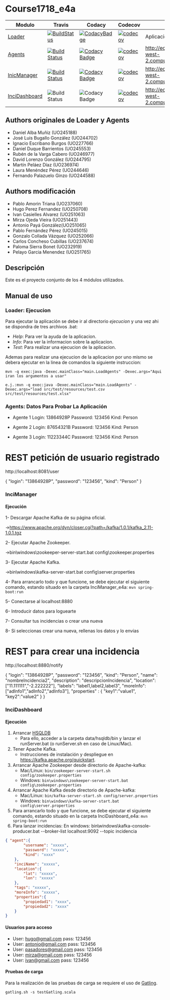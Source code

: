 # Course1718_e4a

| Modulo | Travis | Codacy | Codecov | Despliegue  |
|--|--|--|--|--|
| [Loader](https://github.com/Arquisoft/Loader_e4a)               | [![BuildStatus](https://travis-ci.org/Arquisoft/Loader_e4a.svg?branch=master)](https://travis-ci.org/Arquisoft/Loader_e4a)            | [![CodacyBadge](https://api.codacy.com/project/badge/Grade/f2f0d0b009384c8aba7deacb39b7b541)](https://www.codacy.com/app/Llambi/Loader_e4a?utm_source=github.com&amp;utm_medium=referral&amp;utm_content=Arquisoft/Loader_e4a&amp;utm_campaign=Badge_Grade)            | [![codecov](https://codecov.io/gh/Arquisoft/Loader_e4a/branch/master/graph/badge.svg)](https://codecov.io/gh/Arquisoft/Loader_e4a)               | Aplicacion de escritorio                                       |
| [Agents](https://github.com/Arquisoft/Agents_e4a)               | [![Build Status](https://travis-ci.org/Arquisoft/Agents_e4a.svg?branch=master)](https://travis-ci.org/Arquisoft/Agents_e4a)           | [![Codacy Badge](https://api.codacy.com/project/badge/Grade/f2f0d0b009384c8aba7deacb39b7b541)](https://www.codacy.com/app/Llambi/Agents_e4a?utm_source=github.com&amp;utm_medium=referral&amp;utm_content=Arquisoft/Agents_e4a&amp;utm_campaign=Badge_Grade)           | [![codecov](https://codecov.io/gh/Arquisoft/Agents_e4a/branch/master/graph/badge.svg)](https://codecov.io/gh/Arquisoft/Agents_e4a)               | http://ec2-54-149-62-135.us-west-2.compute.amazonaws.com:8081/ |
| [InicManager](https://github.com/Arquisoft/InciManager_e4a)     | [![Build Status](https://travis-ci.org/Arquisoft/InciManager_e4a.svg?branch=master)](https://travis-ci.org/Arquisoft/InciManager_e4a) | [![Codacy Badge](https://api.codacy.com/project/badge/Grade/f2f0d0b009384c8aba7deacb39b7b541)](https://www.codacy.com/app/Llambi/InciManager_e4a?utm_source=github.com&amp;utm_medium=referral&amp;utm_content=Arquisoft/InciManager_e4a&amp;utm_campaign=Badge_Grade) | [![codecov](https://codecov.io/gh/Arquisoft/InciManager_e4a/branch/master/graph/badge.svg)](https://codecov.io/gh/Arquisoft/InciManager_e4a)     | http://ec2-54-149-62-135.us-west-2.compute.amazonaws.com:8880/ |
| [InciDashboard](https://github.com/Arquisoft/InciDashboard_e4a) | ![Build Status](https://travis-ci.org/Arquisoft/InciDashboard_e4a.svg?branch=master) | ![Codacy Badge](https://api.codacy.com/project/badge/Grade/f2f0d0b009384c8aba7deacb39b7b541)                                                                                                                    | [![codecov](https://codecov.io/gh/Arquisoft/InciDashboard_e4a/branch/master/graph/badge.svg)](https://codecov.io/gh/Arquisoft/InciDashboard_e4a) | http://ec2-18-237-92-40.us-west-2.compute.amazonaws.com:8090/  |

## Authors originales de Loader y Agents

* Daniel Alba Muñiz (UO245188)
* José Luis Bugallo González (UO244702)
* Ignacio Escribano Burgos (UO227766)
* Daniel Duque Barrientos (UO245553)
* Rubén de la Varga Cabero (UO246977)
* David Lorenzo González (UO244795)
* Martín Peláez Díaz (UO236974)
* Laura Menéndez Pérez (UO244646)
* Fernando Palazuelo Ginzo (UO244588)

## Authors modificación

* Pablo Amorin Triana (UO237060)
* Hugo Perez Fernandez (UO250708)
* Ivan Casielles Alvarez (UO251063)
* Mirza Ojeda Vieira (UO251443)
* Antonio Payá González(UO251065)
* Pablo Fernández Pérez (UO245015)
* Gonzalo Collada Vázquez (UO252066)
* Carlos Concheso Cubillas (UO237674)
* Paloma Sierra Bonet (UO232919)
* Pelayo Garcia Menendez (UO251765)

## Descripción

Este es el proyecto conjunto de los 4 módulos utilizados. 

## Manual de uso

### Loader: Ejecucion

Para ejecutar la aplicación se debe ir al directorio *ejecucion* y una vez ahi se dispondra de tres archivos .bat:

* *Help*: Para ver la ayuda de la aplicacion.
* *Info*: Para ver la informacion sobre la aplicacion.
* *Test*: Para realizar una ejecucion de la aplicacion.

Ademas para realizar una ejecucion de la aplicacion por uno mismo se debera ejecutar en la linea de comandos la siguiente instruccion:

	mvn -q exec:java -Dexec.mainClass="main.LoadAgents" -Dexec.args="Aqui iran los argumentos a usar"
	
	e.j.:mvn -q exec:java -Dexec.mainClass="main.LoadAgents" -Dexec.args="load src/test/resources/test.csv src/test/resources/test.xlsx"

### Agents: Datos Para Probar La Aplicación
  
  - Agente 1
    Login: 13864928P
    Password: 123456
    Kind: Person
    
  - Agente 2
    Login: 87654321B
    Password: 123456
    Kind: Person
    
  - Agente 3
    Login: 11223344C
    Password: 123456
    Kind: Person
    
# REST petición de usuario registrado

http://localhost:8081/user

{ 
	"login": "13864928P",
	"password": "123456",
	"kind": "Person"
}    
   
### InciManager

#### Ejecución

1- Descargar Apache Kafka de su página oficial.

  ->https://www.apache.org/dyn/closer.cgi?path=/kafka/1.0.1/kafka_2.11-1.0.1.tgz

2- Ejecutar Apache Zookeeper.

  ->bin\windows\zookeeper-server-start.bat config\zookeeper.properties

3- Ejecutar Apache Kafka.

  ->bin\windows\kafka-server-start.bat config\server.properties

4- Para arrancarlo todo y que funcione, se debe ejecutar el siguiente comando, estando situado en la carpeta InciManager_e4a:
``mvn spring-boot:run``

5- Conectarse al localhost:8880

6- Introducir datos para loguearte

7- Consultar tus incidencias o crear una nueva

8- Si seleccionas crear una nueva, rellenas los datos y lo envias


# REST para crear una incidencia

http://localhost:8880/notify

{ 
	"login": "13864928P", 
	"password": "123456", 
	"kind": "Person", 
	"name": "nombreIncidencia2", 
	"description": "descripcionIncidencia", 
	"location": ["11.111111","-2.222222"], 
	"labels": "label1,label2,label3", 
	"moreInfo": ["adInfo1","adInfo2","adInfo3"], 
	"properties" : { 
		"key1":"value1", 
		"key2":"value2" 
	} 
}

### InciDashboard

#### Ejecución

1. Arrancar [HSQLDB](https://sourceforge.net/projects/hsqldb/files/hsqldb/hsqldb_2_4/hsqldb-2.4.0.zip/download)
   * Para ello, acceder a la carpeta data/hsqldb/bin y lanzar el runServer.bat (o runServer.sh en caso de Linux/Mac).
2. Tener Apache Kafka. 
   * Instrucciones de instalación y despliegue en https://kafka.apache.org/quickstart.
2. Arrancar Apache Zookeeper desde directorio de Apache-kafka:
   * Mac/Linux: ``bin/zookeeper-server-start.sh config/zookeeper.properties``
   * Windows: ``bin\windows\zookeeper-server-start.bat config\zookeeper.properties``
3. Arrancar Apache Kafka desde directorio de Apache-kafka:
   * Mac/Linux: ``bin/kafka-server-start.sh config/server.properties``
   * Windows: ``bin\windows\kafka-server-start.bat config\server.properties``
4. Para arrancarlo todo y que funcione, se debe ejecutar el siguiente comando, estando situado en la carpeta InciDashboard_e4a:
``mvn spring-boot:run``
5. Para lanzar incidencias: En windows: bin\windows\kafka-console-producer.bat --broker-list localhost:9092 --topic incidencia

```json
{ "agent":{ 
		"username": "xxxxx",
		"password": "xxxxx",
		"kind": "xxxx"
	},
	"inciName": "xxxxx",
	"location":{	
		"lat": "xxxxx",
		"lon": "xxxxx"
	},
	"tags": "xxxxx",
	"moreInfo": "xxxxx",
	"properties":{
		"propiedad1": "xxxx",
		"propiedad2": "xxxx"
	}
}
```

#### Usuarios para acceso

* User: hugo@gmail.com pass: 123456
* User: antonio@gmail.com pass: 123456
* User: pasadores@gmail.com pass: 123456
* User: mirza@gmail.com pass: 123456
* User: ivan@gmail.com pass: 123456


#### Pruebas de carga

Para la realización de las pruebas de carga se requiere el uso de [Gatling](https://gatling.io/). 
```shell
gatling.sh -s testGatling.scala
```

